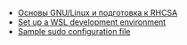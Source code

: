 - [Основы GNU/Linux и подготовка к RHCSA](https://basis.gnulinux.pro/ru/latest/index.html)
- [Set up a WSL development environment](https://learn.microsoft.com/en-us/windows/wsl/setup/environment)
- [Sample sudo configuration file](https://www.ibm.com/docs/en/fsmmn?topic=systems-sample-sudo-configuration-file)